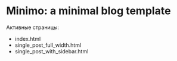 # Minimo: a minimal blog template
Активные страницы:
* index.html	
* single_post_full_width.html
* single_post_with_sidebar.html	
